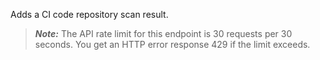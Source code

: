 Adds a CI code repository scan result.

> _**Note:**_ The API rate limit for this endpoint is 30 requests per 30 seconds.
You get an HTTP error response 429 if the limit exceeds.
